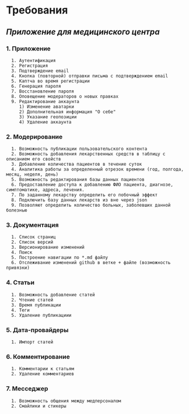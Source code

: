 # **Требования** 

## *Приложение для медицинского центра* ## 

### 1. __Приложение__
      1. Аутентификация
      2. Регистрация
      3. Подтверждение email
      4. Кнопка (повторной) отправки письма с подтверждением email
      5. Каптча во время регистрации
      6. Генерация пароля
      7. Восстановление пароля
      8. Оповещение модераторов о новых правках
      9. Редактирование аккаунта 
         1) Изменение аватарки 
         2) Дополнительная информация "О себе"
         3) Указание геопозиции 
         4) Удаление аккаунта

### 2. __Модерирование__
      1. Возможность публикации пользовательского контента 
      2. Возможность добавления лекарственных средств в таблицу с описанием его свойств
      3. Добавление количества пациентов в течение суток
      4. Аналитика работы за определенный отрезок времени (год, полгода, месяц, неделя, день) 
      5. Возможность редактирования базы данных пациентов
      6. Предоставление доступа к добавлению ФИО пациента, диагнозе, симптоматике, адреса, лечения. 
      7. По заданному лекарству определить его побочный эффект 
      8. Подключить базу данных лекарств из вне через json
      9. Позволяют определить количество больных, заболевших данной болезнью

### 3. __Документация__ 
      1. Список страниц
      2. Список версий
      3. Версионирование изменений
      4. Поиск
      5. Построение навигации по *.md файлу
      6. Отслеживание изменений github в ветке + файле (возможность привязки)

### 4. __Статьи__
      1. Возможность добавление статей 
      2. Чтение статей 
      3. Время публикации 
      4. Теги 
      5. Удаление публикациии

### 5. __Дата-провайдеры__
      1. Импорт статей 

### 6. __Комментирование__ 
      1. Комментарии к статьям 
      2. Удаление комментариев 

### 7. __Месседжер__
      1. Возможность общения между медперсоналом 
      2. Смайлики и стикеры


 
